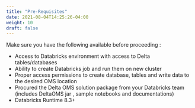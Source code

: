 ```yaml
---
title: "Pre-Requisites"
date: 2021-08-04T14:25:26-04:00
weight: 10
draft: false
---
```


Make sure you have the following available before proceeding :

- Access to Databricks environment with access to Delta tables/databases
- Ability to create Databricks job and run them on new cluster
- Proper access permissions to create database, tables and write data to the desired OMS location
- Procured the Delta OMS solution package from your Databricks team (includes DeltaOMS jar , 
sample notebooks and documentations)
- Databricks Runtime 8.3+
